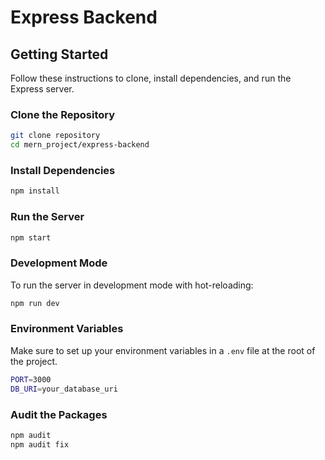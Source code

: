 # Express Backend

## Getting Started

Follow these instructions to clone, install dependencies, and run the Express server.

### Clone the Repository

```sh
git clone repository
cd mern_project/express-backend
```

### Install Dependencies

```sh
npm install
```

### Run the Server

```sh
npm start
```

### Development Mode

To run the server in development mode with hot-reloading:

```sh
npm run dev
```

### Environment Variables

Make sure to set up your environment variables in a `.env` file at the root of the project.

```sh
PORT=3000
DB_URI=your_database_uri
```


### Audit the Packages

```sh
npm audit
npm audit fix
```